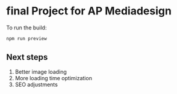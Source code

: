 # final Project for AP Mediadesign

To run the build: 

```bash
npm run preview
```

## Next steps

1. Better image loading
2. More loading time optimization
3. SEO adjustments